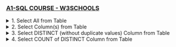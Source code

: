 ### [A1-SQL COURSE - W3SCHOOLS](/courses/A1.md)

<details>
  <summary>1. Select All from Table </summary>

# Select All from Table

```jsbs
SELECT * FROM `Customers`;
```

![](https://github.com/omeatai/DS-Tutorial/assets/32337103/320cf545-5eb4-4190-9c37-1ae9edf22ee9)

</details>

<details>
  <summary>2. Select Column(s) from Table </summary>

# Select Column(s) from Table

```jsbs
SELECT CustomerName, City FROM Customers;
```

![](https://github.com/omeatai/DS-Tutorial/assets/32337103/ec4be7fc-f8d5-4c80-856f-3169c990c4be)

</details>

<details>
  <summary>3. Select DISTINCT (without duplicate values) Column from Table </summary>

# Select DISTINCT (without duplicate values) Column from Table

```jsbs
SELECT DISTINCT Country FROM Customers;
```

![](https://github.com/omeatai/DS-Tutorial/assets/32337103/f43ef747-ce51-47a4-bbf0-bf89868e1ad6)

</details>

<details>
  <summary>4. Select COUNT of DISTINCT Column from Table </summary>

# Select COUNT of DISTINCT Column from Table

```jsbs

```

```jsbs

```

```jsbs

```

```jsbs

```

```jsbs

```

```jsbs

```

```jsbs

```

```jsbs

```

```jsbs

```

```jsbs

```

```jsbs

```

```jsbs

```

```jsbs

```

```jsbs

```

```jsbs

```

```jsbs

```

```jsbs

```

```jsbs

```

```jsbs

```

```jsbs

```

```jsbs

```

```jsbs

```

```jsbs

```

```jsbs

```

```jsbs

```

```jsbs

```

```jsbs

```

```jsbs

```

```jsbs

```

```jsbs

```

```jsbs

```

```jsbs

```

```jsbs

```

</details>
